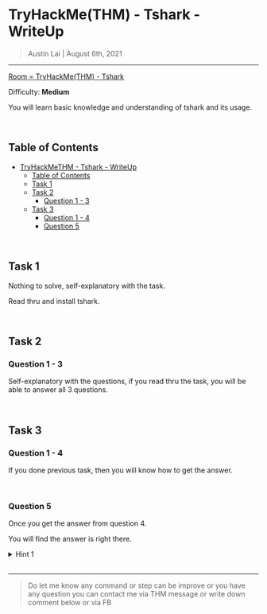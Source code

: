
# TryHackMe(THM) - Tshark  - WriteUp

> Austin Lai | August 6th, 2021

---

<!-- Description -->

[Room = TryHackMe(THM) - Tshark](https://tryhackme.com/room/tshark)

Difficulty: **Medium**

You will learn basic knowledge and understanding of tshark and its usage.

<!-- /Description -->

<br />

## Table of Contents

<!-- TOC -->

- [TryHackMeTHM - Tshark  - WriteUp](#tryhackmethm---tshark----writeup)
    - [Table of Contents](#table-of-contents)
    - [Task 1](#task-1)
    - [Task 2](#task-2)
        - [Question 1 - 3](#question-1---3)
    - [Task 3](#task-3)
        - [Question 1 - 4](#question-1---4)
        - [Question 5](#question-5)

<!-- /TOC -->

<br />

## Task 1

Nothing to solve, self-explanatory with the task.

Read thru and install tshark.

<br />

## Task 2

### Question 1 - 3

Self-explanatory with the questions, if you read thru the task, you will be able to answer all 3 questions.

<br />

## Task 3

### Question 1 - 4

If you done previous task, then you will know how to get the answer.

<br />

### Question 5

Once you get the answer from question 4.

You will find the answer is right there.

<details><summary>Hint 1</summary>

```text
Some base, decode it !
```

</details>

<br />

---

> Do let me know any command or step can be improve or you have any question you can contact me via THM message or write down comment below or via FB




